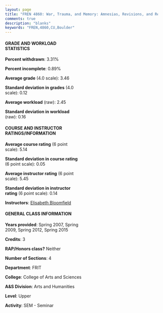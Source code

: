 ```yaml
---
layout: page
title: "FREN 4860: War, Trauma, and Memory: Amnesias, Revisions, and Representations of Traumatic History Statistics"
comments: true
description: "blanks"
keywords: "FREN,4860,CU,Boulder"
---
```

<head>
<script src="https://ajax.googleapis.com/ajax/libs/jquery/2.1.3/jquery.min.js"></script>
<script src="https://dl.dropboxusercontent.com/s/pc42nxpaw1ea4o9/highcharts.js?dl=0"></script>
<!-- <script src="../assets/js/highcharts.js"></script> -->
<style type="text/css">@font-face {
	font-family: "Bebas Neue";
	src: url(https://www.filehosting.org/file/details/544349/BebasNeue Regular.otf) format("opentype");
	}
	h1.Bebas { 
		font-family: "Bebas Neue", Verdana, Tahoma;
	}
</style>
</head>
<body>
	<div id="container" style="float: right; width: 45%; height: 88%; margin-left: 2.5%; margin-right: 2.5%;"></div>
	<script language="JavaScript">
		$(document).ready(function() {
		var chart = {type: 'column'};
		var title = {text: 'Grade Distribution'};
		var xAxis = {categories: ['A','B','C','D','F'],crosshair: true};
		var yAxis = {min: 0,title: {text: 'Percentage'}};
		var tooltip = {headerFormat: '<center><b><span style="font-size:20px">{point.key}</span></b></center>',
		               pointFormat: '<td style="padding:0"><b>{point.y:.1f}%</b></td>',
		               footerFormat: '</table>',shared: true,useHTML: true};
		var plotOptions = {column: {pointPadding: 0.0,borderWidth: 0}};  
		var credits = {enabled: false};var series= [{name: 'Percent',data: [52.47,42.58,3.55,1.39,0.0,]}];
		var json = {};
		json.chart = chart;
		json.title = title;
		json.tooltip = tooltip;
		json.xAxis = xAxis;
		json.yAxis = yAxis;  
		json.series = series;
		json.plotOptions = plotOptions;  
		json.credits = credits;
		$('#container').highcharts(json);
	});
	</script>
</body>
			   
#### GRADE AND WORKLOAD STATISTICS

**Percent withdrawn**: 3.31%

**Percent incomplete**: 0.89%

**Average grade** (4.0 scale): 3.46

**Standard deviation in grades** (4.0 scale): 0.12

**Average workload** (raw): 2.45

**Standard deviation in workload** (raw): 0.16

#### COURSE AND INSTRUCTOR RATINGS/INFORMATION

**Average course rating** (6 point scale): 5.14

**Standard deviation in course rating** (6 point scale): 0.05

**Average instructor rating** (6 point scale): 5.45

**Standard deviation in instructor rating** (6 point scale): 0.14

**Instructors**: <a href='../../instructors/Elisabeth_Bloomfield'>Elisabeth Bloomfield</a>

#### GENERAL CLASS INFORMATION

**Years provided**: Spring 2007, Spring 2009, Spring 2012, Spring 2015

**Credits**: 3

**RAP/Honors class?** Neither

**Number of Sections**: 4

**Department**: FRIT

**College**: College of Arts and Sciences

**A&S Division**: Arts and Humanities

**Level**: Upper

**Activity**: SEM - Seminar
